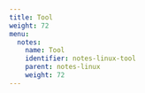 ```yaml
---
title: Tool
weight: 72
menu:
  notes:
    name: Tool
    identifier: notes-linux-tool
    parent: notes-linux
    weight: 72
---
```

